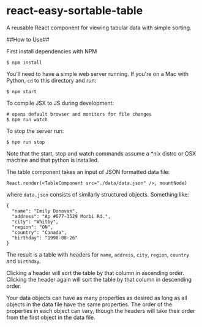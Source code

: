 # react-easy-sortable-table
A reusable React component for viewing tabular data with simple sorting.

##How to Use##

First install dependencies with NPM

    $ npm install

You'll need to have a simple web server running. If you're on a Mac with Python, `cd` to this directory and run:

    $ npm start

To compile JSX to JS during development:

    # opens default browser and monitors for file changes
    $ npm run watch

To stop the server run:

    $ npm run stop

Note that the start, stop and watch commands assume a *nix distro or OSX machine and that python is installed.

The table component takes an input of JSON formatted data file:

    React.render(<TableComponent src="./data/data.json" />, mountNode)

where `data.json` consists of similarly structured objects. Something like:

    {
      "name": "Emily Donovan",
      "address": "Ap #677-3529 Morbi Rd.",
      "city": "Whitby",
      "region": "ON",
      "country": "Canada",
      "birthday": "1998-08-26"
    }

The result is a table with headers for `name`, `address`, `city`, `region`, `country` and `birthday`.

Clicking a header will sort the table by that column in ascending order. Clicking the header again will sort the table by that column in descending order.

Your data objects can have as many properties as desired as long as all objects in the data file have the same properties. The order of the properties in each object can vary, though the headers will take their order from the first object in the data file.
